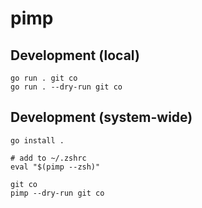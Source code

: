 # pimp

## Development (local)

```
go run . git co
go run . --dry-run git co
```

## Development (system-wide)

```
go install .

# add to ~/.zshrc
eval "$(pimp --zsh)"

git co
pimp --dry-run git co
```
